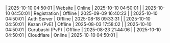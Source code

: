 | 2025-10-10 04:50:01 | Website | Online | 2025-10-10 04:50:01 |
| 2025-10-10 04:50:01 | Registration | Offline | 2025-09-09 16:40:23 |
| 2025-10-10 04:50:01 | Auth Server | Offline | 2025-08-18 09:33:31 |
| 2025-10-10 04:50:01 | Kezan (PvE) | Offline | 2025-08-03 17:58:02 |
| 2025-10-10 04:50:01 | Gurubashi (PvP) | Offline | 2025-08-23 21:44:06 |
| 2025-10-10 04:50:01 | Cloudflare | Online | 2025-10-10 04:50:01 |
